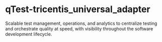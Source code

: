 # qTest-tricentis_universal_adapter
 Scalable test management, operations, and analytics to centralize testing and orchestrate quality at speed, with visibility throughout the software development lifecycle.
